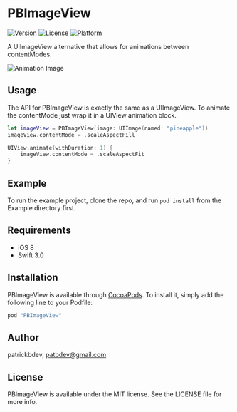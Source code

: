 # PBImageView

[![Version](https://img.shields.io/cocoapods/v/PBImageView.svg?style=flat)](http://cocoapods.org/pods/PBImageView)
[![License](https://img.shields.io/cocoapods/l/PBImageView.svg?style=flat)](http://cocoapods.org/pods/PBImageView)
[![Platform](https://img.shields.io/cocoapods/p/PBImageView.svg?style=flat)](http://cocoapods.org/pods/PBImageView)

A UIImageView alternative that allows for animations between contentModes.

![Animation Image](https://github.com/patrickbdev/PBImageView/raw/master/Example/ExampleAnimation.gif)

## Usage

The API for PBImageView is exactly the same as a UIImageView.
To animate the contentMode just wrap it in a UIView animation block.

```swift
let imageView = PBImageView(image: UIImage(named: "pineapple"))
imageView.contentMode = .scaleAspectFill

UIView.animate(withDuration: 1) {
    imageView.contentMode = .scaleAspectFit
}
```

## Example

To run the example project, clone the repo, and run `pod install` from the Example directory first.

## Requirements

* iOS 8
* Swift 3.0

## Installation

PBImageView is available through [CocoaPods](http://cocoapods.org). To install
it, simply add the following line to your Podfile:

```ruby
pod "PBImageView"
```

## Author

patrickbdev, patbdev@gmail.com

## License

PBImageView is available under the MIT license. See the LICENSE file for more info.
